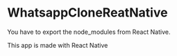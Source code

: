# WhatsappCloneReatNative

You have to export the node_modules from React Native.

This app is made with React Native 
